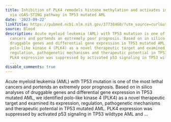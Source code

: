 ```yaml
---
title: Inhibition of PLK4 remodels histone methylation and activates immune response
  via cGAS-STING pathway in TP53 mutated AML
date: '2023-09-22'
linkTitle: https://pubmed.ncbi.nlm.nih.gov/37738460/?utm_source=curl&utm_medium=rss&utm_campaign=journals&utm_content=7603509&fc=None&ff=20230923180942&v=2.17.9.post6+86293ac
source: Blood
description: Acute myeloid leukemia (AML) with TP53 mutation is one of the most lethal
  cancers and portends an extremely poor prognosis. Based on in silico analyses of
  druggable genes and differential gene expression in TP53 mutated AML, we identified
  polo-like kinase 4 (PLK4) as a novel therapeutic target and examined its expression,
  regulation, pathogenetic mechanisms and therapeutic potential in TP53 mutated AML.
  PLK4 expression was suppressed by activated p53 signaling in TP53 wildtype AML and
  ...
disable_comments: true
---
```

Acute myeloid leukemia (AML) with TP53 mutation is one of the most lethal cancers and portends an extremely poor prognosis. Based on in silico analyses of druggable genes and differential gene expression in TP53 mutated AML, we identified polo-like kinase 4 (PLK4) as a novel therapeutic target and examined its expression, regulation, pathogenetic mechanisms and therapeutic potential in TP53 mutated AML. PLK4 expression was suppressed by activated p53 signaling in TP53 wildtype AML and ...